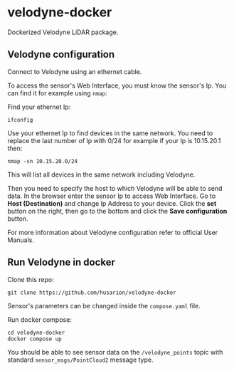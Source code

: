 # velodyne-docker
Dockerized Velodyne LiDAR package.

## Velodyne configuration

Connect to Velodyne using an ethernet cable.
   
To access the sensor's Web Interface, you must know the sensor's Ip. You can find it for example using `nmap`:

Find your ethernet Ip:

```
ifconfig
```

Use your ethernet Ip to find devices in the same network. You need to replace the last number of Ip with 0/24 for example if your Ip is 10.15.20.1 then:

```
nmap -sn 10.15.20.0/24
```

This will list all devices in the same network including Velodyne.

Then you need to specify the host to which Velodyne will be able to send data. In the browser enter the sensor Ip to access Web Interface. 
Go to **Host (Destination)** and change Ip Address to your device.
Click the **set** button on the right, then go to the bottom and click the **Save configuration** button.

For more information about Velodyne configuration refer to official User Manuals.

## Run Velodyne in docker

Clone this repo:

```
git clone https://github.com/husarion/velodyne-docker
```

Sensor's parameters can be changed inside the `compose.yaml` file.

Run docker compose:

```
cd velodyne-docker
docker compose up
```

You should be able to see sensor data on the `/velodyne_points` topic with standard `sensor_msgs/PointCloud2` message type.